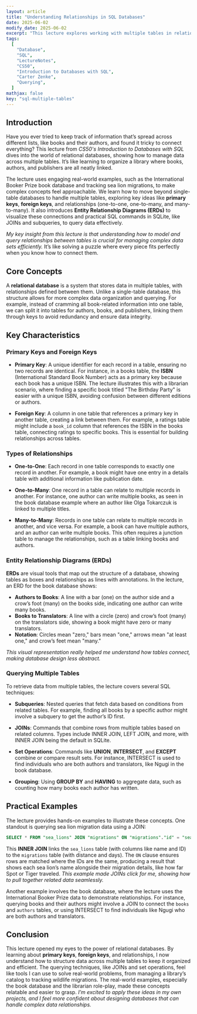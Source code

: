 ```yaml
---
layout: article
title: "Understanding Relationships in SQL Databases"
date: 2025-06-02
modify_date: 2025-06-02
excerpt: "This lecture explores working with multiple tables in relational databases, covering relationships, keys, Entity Relationship Diagrams (ERDs), and advanced SQL queries in SQLite."
tags:
  [
    "Database",
    "SQL",
    "LectureNotes",
    "CS50",
    "Introduction to Databases with SQL",
    "Carter Zenke",
    "Querying",
  ]
mathjax: false
key: "sql-multiple-tables"
---
```


## Introduction

Have you ever tried to keep track of information that’s spread across different lists, like books and their authors, and found it tricky to connect everything? This lecture from _CS50's Introduction to Databases with SQL_ dives into the world of relational databases, showing how to manage data across multiple tables. It’s like learning to organize a library where books, authors, and publishers are all neatly linked.

The lecture uses engaging real-world examples, such as the International Booker Prize book database and tracking sea lion migrations, to make complex concepts feel approachable. We learn how to move beyond single-table databases to handle multiple tables, exploring key ideas like **primary keys**, **foreign keys**, and relationships (one-to-one, one-to-many, and many-to-many). It also introduces **Entity Relationship Diagrams (ERDs)** to visualize these connections and practical SQL commands in SQLite, like JOINs and subqueries, to query data effectively.

_My key insight from this lecture is that understanding how to model and query relationships between tables is crucial for managing complex data sets efficiently._ It’s like solving a puzzle where every piece fits perfectly when you know how to connect them.

## Core Concepts

A **relational database** is a system that stores data in multiple tables, with relationships defined between them. Unlike a single-table database, this structure allows for more complex data organization and querying. For example, instead of cramming all book-related information into one table, we can split it into tables for authors, books, and publishers, linking them through keys to avoid redundancy and ensure data integrity.

## Key Characteristics

### Primary Keys and Foreign Keys

- **Primary Key**: A unique identifier for each record in a table, ensuring no two records are identical. For instance, in a books table, the **ISBN** (International Standard Book Number) acts as a primary key because each book has a unique ISBN. The lecture illustrates this with a librarian scenario, where finding a specific book titled "The Birthday Party" is easier with a unique ISBN, avoiding confusion between different editions or authors.

- **Foreign Key**: A column in one table that references a primary key in another table, creating a link between them. For example, a ratings table might include a `book_id` column that references the ISBN in the books table, connecting ratings to specific books. This is essential for building relationships across tables.

### Types of Relationships

- **One-to-One**: Each record in one table corresponds to exactly one record in another. For example, a book might have one entry in a details table with additional information like publication date.

- **One-to-Many**: One record in a table can relate to multiple records in another. For instance, one author can write multiple books, as seen in the book database example where an author like Olga Tokarczuk is linked to multiple titles.

- **Many-to-Many**: Records in one table can relate to multiple records in another, and vice versa. For example, a book can have multiple authors, and an author can write multiple books. This often requires a junction table to manage the relationships, such as a table linking books and authors.

### Entity Relationship Diagrams (ERDs)

**ERDs** are visual tools that map out the structure of a database, showing tables as boxes and relationships as lines with annotations. In the lecture, an ERD for the book database shows:

- **Authors to Books**: A line with a bar (one) on the author side and a crow’s foot (many) on the books side, indicating one author can write many books.
- **Books to Translators**: A line with a circle (zero) and crow’s foot (many) on the translators side, showing a book might have zero or many translators.
- **Notation**: Circles mean "zero," bars mean "one," arrows mean "at least one," and crow’s feet mean "many."

_This visual representation really helped me understand how tables connect, making database design less abstract._

### Querying Multiple Tables

To retrieve data from multiple tables, the lecture covers several SQL techniques:

- **Subqueries**: Nested queries that fetch data based on conditions from related tables. For example, finding all books by a specific author might involve a subquery to get the author’s ID first.

- **JOINs**: Commands that combine rows from multiple tables based on related columns. Types include INNER JOIN, LEFT JOIN, and more, with INNER JOIN being the default in SQLite.

- **Set Operations**: Commands like **UNION**, **INTERSECT**, and **EXCEPT** combine or compare result sets. For instance, INTERSECT is used to find individuals who are both authors and translators, like Ngugi in the book database.

- **Grouping**: Using **GROUP BY** and **HAVING** to aggregate data, such as counting how many books each author has written.

## Practical Examples

The lecture provides hands-on examples to illustrate these concepts. One standout is querying sea lion migration data using a JOIN:

```sql
SELECT * FROM "sea_lions" JOIN "migrations" ON "migrations"."id" = "sea_lions"."id";
```

This **INNER JOIN** links the `sea_lions` table (with columns like name and ID) to the `migrations` table (with distance and days). The `ON` clause ensures rows are matched where the IDs are the same, producing a result that shows each sea lion’s name alongside their migration details, like how far Spot or Tiger traveled. _This example made JOINs click for me, showing how to pull together related data seamlessly._

Another example involves the book database, where the lecture uses the International Booker Prize data to demonstrate relationships. For instance, querying books and their authors might involve a JOIN to connect the `books` and `authors` tables, or using INTERSECT to find individuals like Ngugi who are both authors and translators.

## Conclusion

This lecture opened my eyes to the power of relational databases. By learning about **primary keys**, **foreign keys**, and relationships, I now understand how to structure data across multiple tables to keep it organized and efficient. The querying techniques, like JOINs and set operations, feel like tools I can use to solve real-world problems, from managing a library’s catalog to tracking wildlife migrations. The real-world examples, especially the book database and the librarian role-play, made these concepts relatable and easier to grasp. _I’m excited to apply these ideas in my own projects, and I feel more confident about designing databases that can handle complex data relationships._
